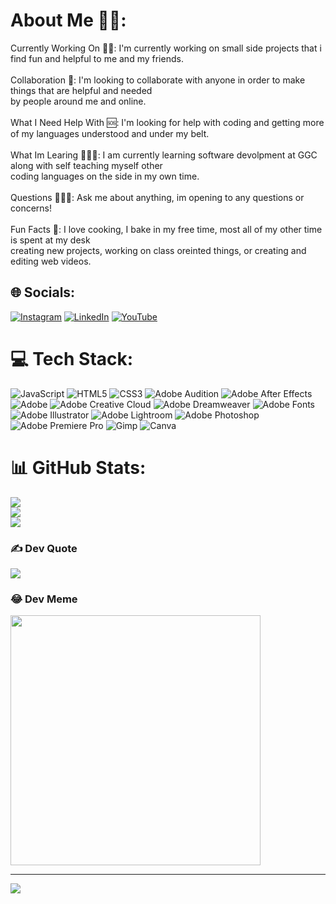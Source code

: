 #  About Me 👍🏻:
Currently Working On 👷🏼: I'm currently working on small side projects that i find fun and helpful to me and my friends.
<br><br>Collaboration 👥: I'm looking to collaborate with anyone in order to make things that are helpful and needed <br>by people around me and online.
<br><br>What I Need Help With 🆘: I'm looking for help with coding and getting more of my languages understood and under my belt.
<br><br>What Im Learing 🧑🏼‍🎓: I am currently learning software devolpment at GGC along with self teaching myself other<br>coding languages on the side in my own time.
<br><br>Questions 🙋🏼‍♂️: Ask me about anything, im opening to any questions or concerns!
<br><br>Fun Facts 🎉: I love cooking, I bake in my free time, most all of my other time is spent at my desk<br>creating new projects, working on class oreinted things, or creating and editing web videos.


## 🌐 Socials:
[![Instagram](https://img.shields.io/badge/Instagram-%23E4405F.svg?logo=Instagram&logoColor=white)](https://instagram.com/Volpe010) [![LinkedIn](https://img.shields.io/badge/LinkedIn-%230077B5.svg?logo=linkedin&logoColor=white)](https://linkedin.com/in/alexvolpe) [![YouTube](https://img.shields.io/badge/YouTube-%23FF0000.svg?logo=YouTube&logoColor=white)](https://youtube.com/@TheVolpsTV) 

# 💻 Tech Stack:
![JavaScript](https://img.shields.io/badge/javascript-%23323330.svg?style=for-the-badge&logo=javascript&logoColor=%23F7DF1E) ![HTML5](https://img.shields.io/badge/html5-%23E34F26.svg?style=for-the-badge&logo=html5&logoColor=white) ![CSS3](https://img.shields.io/badge/css3-%231572B6.svg?style=for-the-badge&logo=css3&logoColor=white) ![Adobe Audition](https://img.shields.io/badge/Adobe%20Audition-9999FF.svg?style=for-the-badge&logo=Adobe%20Audition&logoColor=white) ![Adobe After Effects](https://img.shields.io/badge/Adobe%20After%20Effects-9999FF.svg?style=for-the-badge&logo=Adobe%20After%20Effects&logoColor=white) ![Adobe](https://img.shields.io/badge/adobe-%23FF0000.svg?style=for-the-badge&logo=adobe&logoColor=white) ![Adobe Creative Cloud](https://img.shields.io/badge/Adobe%20Creative%20Cloud-DA1F26.svg?style=for-the-badge&logo=Adobe%20Creative%20Cloud&logoColor=white) ![Adobe Dreamweaver](https://img.shields.io/badge/Adobe%20Dreamweaver-FF61F6.svg?style=for-the-badge&logo=Adobe%20Dreamweaver&logoColor=white) ![Adobe Fonts](https://img.shields.io/badge/Adobe%20Fonts-000B1D.svg?style=for-the-badge&logo=Adobe%20Fonts&logoColor=white) ![Adobe Illustrator](https://img.shields.io/badge/adobe%20illustrator-%23FF9A00.svg?style=for-the-badge&logo=adobe%20illustrator&logoColor=white) ![Adobe Lightroom](https://img.shields.io/badge/Adobe%20Lightroom-31A8FF.svg?style=for-the-badge&logo=Adobe%20Lightroom&logoColor=white) ![Adobe Photoshop](https://img.shields.io/badge/adobe%20photoshop-%2331A8FF.svg?style=for-the-badge&logo=adobe%20photoshop&logoColor=white) ![Adobe Premiere Pro](https://img.shields.io/badge/Adobe%20Premiere%20Pro-9999FF.svg?style=for-the-badge&logo=Adobe%20Premiere%20Pro&logoColor=white) ![Gimp](https://img.shields.io/badge/Gimp-657D8B?style=for-the-badge&logo=gimp&logoColor=FFFFFF) ![Canva](https://img.shields.io/badge/Canva-%2300C4CC.svg?style=for-the-badge&logo=Canva&logoColor=white)
# 📊 GitHub Stats:
![](https://github-readme-stats.vercel.app/api?username=AVOLPE1&theme=dark&hide_border=false&include_all_commits=false&count_private=false)<br/>
![](https://github-readme-streak-stats.herokuapp.com/?user=AVOLPE1&theme=dark&hide_border=false)<br/>
![](https://github-readme-stats.vercel.app/api/top-langs/?username=AVOLPE1&theme=dark&hide_border=false&include_all_commits=false&count_private=false&layout=compact)

### ✍️ Dev Quote
![](https://quotes-github-readme.vercel.app/api?type=horizontal&theme=radical)

### 😂 Dev Meme
<img src='https://randommeme-five.vercel.app/' style="height: 400px;"/>

---
[![](https://visitcount.itsvg.in/api?id=AVOLPE1&icon=0&color=8)](https://visitcount.itsvg.in)

<!-- Proudly created with GPRM ( https://gprm.itsvg.in ) -->
